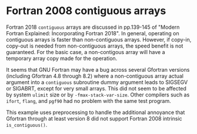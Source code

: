 
# Fortran 2008 contiguous arrays

Fortran 2018 `contiguous` arrays are discussed in pp.139-145 of "Modern Fortran Explained: Incorporating Fortran 2018".
In general, operating on contiguous arrays is faster than non-contiguous arrays.
However, if copy-in, copy-out is needed from non-contiguous arrays, the speed benefit is not guaranteed.
For the basic case, a non-contigous array will have a temporary array copy made for the operation.

It seems that GNU Fortran may have a bug across several Gfortran versions (including Gfortran 4.8 through 8.2) where a non-contiguous array actual argument into a `contiguous` subroutine dummy argument leads to SIGSEGV or SIGABRT, except for very small arrays.
This did not seem to be affected by system `ulimit` size or by `-fmax-stack-var-size`.
Other compilers such as `ifort`, `flang`, and `pgf90` had no problem with the same test program.

This example uses preprocessing to handle the additional annoyance that Gfortran through at least version 8 did not support Fortran 2008 intrinsic `is_contiguous()`.


